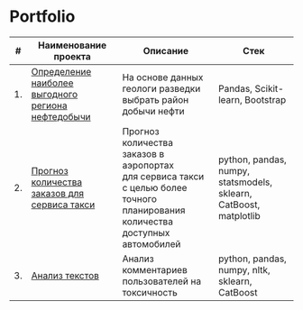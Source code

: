 # Portfolio

| #    | Наименование проекта                | Описание                                                     | Стек|
| ---- | ------------------------------------------------------------ | ------------------------------------------------------------ | ------------------------------------------------------------ |
| 1.   | [Определение наиболее выгодного региона нефтедобычи](https://github.com/aq2003/Portfolio/tree/main/) | На основе данных геологи разведки выбрать район добычи нефти | Pandas, Scikit-learn, Bootstrap|
| 2.   | [Прогноз количества заказов для сервиса такси](https://github.com/aq2003/Portfolio/tree/main/Taxi%20Service) | Прогноз количества заказов в аэропортах <br/>для сервиса такси с целью более точного планирования количества доступных <br/>автомобилей | python, pandas, numpy, statsmodels, sklearn, CatBoost, matplotlib |
| 3.   | [Анализ текстов](https://github.com/aq2003/Portfolio/tree/main/Analyzing%20Texts) | Анализ комментариев пользователей на токсичность             | python, pandas, numpy, nltk, sklearn, CatBoost |
